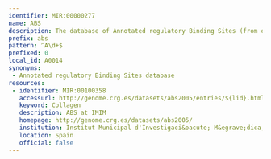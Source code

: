 ```yaml
---
identifier: MIR:00000277
name: ABS
description: The database of Annotated regulatory Binding Sites (from orthologous promoters), ABS, is a public database of known binding sites identified in promoters of orthologous vertebrate genes that have been manually curated from bibliography.
prefix: abs
pattern: ^A\d+$
prefixed: 0
local_id: A0014
synonyms:
 - Annotated regulatory Binding Sites database
resources:
 - identifier: MIR:00100358
   accessurl: http://genome.crg.es/datasets/abs2005/entries/${lid}.html
   keyword: Collagen
   description: ABS at IMIM
   homepage: http://genome.crg.es/datasets/abs2005/
   institution: Institut Municipal d'Investigaci&oacute; M&egrave;dica, Barcelona
   location: Spain
   official: false
---
```

